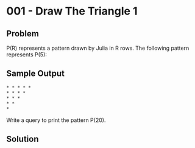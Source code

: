 # 001 - Draw The Triangle 1
## Problem

P(R) represents a pattern drawn by Julia in R rows. The following pattern represents P(5):

## Sample Output 

```
* * * * * 
* * * * 
* * * 
* * 
*
```

Write a query to print the pattern P(20).

## Solution
```sql

```
